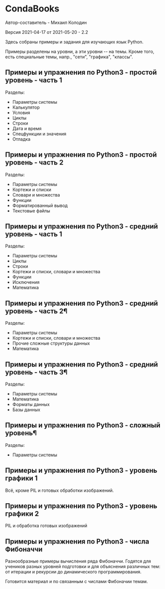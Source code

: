CondaBooks
=================

Автор-составитель - Михаил Колодин

Версия 2021-04-17 от 2021-05-20 - 2.2

Здесь собраны примеры и задания для изучающих язык Python.

Примеры разделены на уровни, 
а эти уровни -- на темы.
Кроме того, есть специальные темы, напр., "сети", "графика", "классы".

Примеры и упражнения по Python3 - простой уровень - часть 1
------------------------------------------------------------

Разделы:

* Параметры системы
* Калькулятор
* Условия
* Циклы
* Строки
* Дата и время
* Спецфункции и значения
* Отладка

Примеры и упражнения по Python3 - простой уровень - часть 2
------------------------------------------------------------

Разделы:

* Параметры системы
* Кортежи и списки
* Словари и множества
* Функции
* Форматированный вывод
* Текстовые файлы

Примеры и упражнения по Python3 - средний уровень - часть 1
------------------------------------------------------------

Разделы:

* Параметры системы
* Циклы
* Строки
* Кортежи и списки, словари и множества
* Функции
* Исключения
* Математика

Примеры и упражнения по Python3 - средний уровень - часть 2¶
------------------------------------------------------------

Разделы:

* Параметры системы
* Кортежи и списки, словари и множества
* Прочие сложные структуры данных
* Математика

Примеры и упражнения по Python3 - средний уровень - часть 3¶
------------------------------------------------------------

Разделы:

* Параметры системы
* Математика
* Форматы данных
* Базы данных

Примеры и упражнения по Python3 - сложный уровень¶
------------------------------------------------------------

Разделы:

* Параметры системы

Примеры и упражнения по Python3 - уровень графики 1
------------------------------------------------------------

Всё, кроме PIL и готовых обработки изображений.

Примеры и упражнения по Python3 - уровень графики 2
------------------------------------------------------------

PIL и обработка готовых изображений

Примеры и упражнения по Python3 - числа Фибоначчи
------------------------------------------------------------

Разнообразные примеры вычисления ряда Фибоначчи.
Годятся для учеников разных уровней подготовки
и для объяснения различных тем: от итерации и рекурсии 
до динамического программирования.

Готовится материал и по связанным с числами Фибоначии темам.
